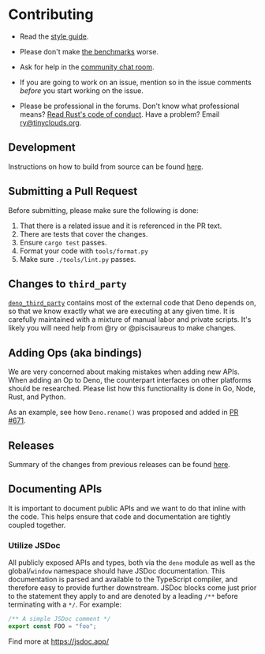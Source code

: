 # Contributing

- Read the [style guide](./contributing/style_guide.md).

- Please don't make [the benchmarks](https://deno.land/benchmarks.html) worse.

- Ask for help in the [community chat room](https://discord.gg/TGMHGv6).

- If you are going to work on an issue, mention so in the issue comments
  _before_ you start working on the issue.

- Please be professional in the forums. Don't know what professional means?
  [Read Rust's code of conduct](https://www.rust-lang.org/policies/code-of-conduct).
  Have a problem? Email ry@tinyclouds.org.

## Development

Instructions on how to build from source can be found
[here](./contributing/building_from_source.md).

## Submitting a Pull Request

Before submitting, please make sure the following is done:

1. That there is a related issue and it is referenced in the PR text.
2. There are tests that cover the changes.
3. Ensure `cargo test` passes.
4. Format your code with `tools/format.py`
5. Make sure `./tools/lint.py` passes.

## Changes to `third_party`

[`deno_third_party`](https://github.com/denoland/deno_third_party) contains most
of the external code that Deno depends on, so that we know exactly what we are
executing at any given time. It is carefully maintained with a mixture of manual
labor and private scripts. It's likely you will need help from @ry or
@piscisaureus to make changes.

## Adding Ops (aka bindings)

We are very concerned about making mistakes when adding new APIs. When adding an
Op to Deno, the counterpart interfaces on other platforms should be researched.
Please list how this functionality is done in Go, Node, Rust, and Python.

As an example, see how `Deno.rename()` was proposed and added in
[PR #671](https://github.com/denoland/deno/pull/671).

## Releases

Summary of the changes from previous releases can be found
[here](https://github.com/denoland/deno/releases).

## Documenting APIs

It is important to document public APIs and we want to do that inline with the
code. This helps ensure that code and documentation are tightly coupled
together.

### Utilize JSDoc

All publicly exposed APIs and types, both via the `deno` module as well as the
global/`window` namespace should have JSDoc documentation. This documentation is
parsed and available to the TypeScript compiler, and therefore easy to provide
further downstream. JSDoc blocks come just prior to the statement they apply to
and are denoted by a leading `/**` before terminating with a `*/`. For example:

```ts
/** A simple JSDoc comment */
export const FOO = "foo";
```

Find more at https://jsdoc.app/
